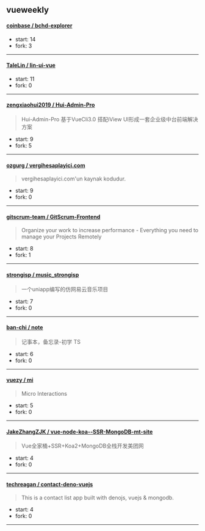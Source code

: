 ## vueweekly

#### [coinbase / bchd-explorer](https://github.com/coinbase/bchd-explorer)

> 

+ start: 14
+ fork: 3

----


#### [TaleLin / lin-ui-vue](https://github.com/TaleLin/lin-ui-vue)

> 

+ start: 11
+ fork: 0

----


#### [zengxiaohui2019 / Hui-Admin-Pro](https://github.com/zengxiaohui2019/Hui-Admin-Pro)

> Hui-Admin-Pro 基于VueCli3.0 搭配iView UI形成一套企业级中台前端解决方案

+ start: 9
+ fork: 5

----


#### [ozgurg / vergihesaplayici.com](https://github.com/ozgurg/vergihesaplayici.com)

> vergihesaplayici.com'un kaynak kodudur.

+ start: 9
+ fork: 0

----


#### [gitscrum-team / GitScrum-Frontend](https://github.com/gitscrum-team/GitScrum-Frontend)

> Organize your work to increase performance - Everything you need to manage your Projects Remotely

+ start: 8
+ fork: 1

----


#### [strongisp / music_strongisp](https://github.com/strongisp/music_strongisp)

> 一个uniapp编写的仿网易云音乐项目

+ start: 7
+ fork: 0

----


#### [ban-chi / note](https://github.com/ban-chi/note)

> 记事本，备忘录-初学 TS

+ start: 6
+ fork: 0

----


#### [vuezy / mi](https://github.com/vuezy/mi)

> Micro Interactions

+ start: 5
+ fork: 0

----


#### [JakeZhangZJK / vue-node-koa--SSR-MongoDB-mt-site](https://github.com/JakeZhangZJK/vue-node-koa--SSR-MongoDB-mt-site)

> Vue全家桶+SSR+Koa2+MongoDB全栈开发美团网

+ start: 4
+ fork: 0

----


#### [techreagan / contact-deno-vuejs](https://github.com/techreagan/contact-deno-vuejs)

> This is a contact list app built with denojs, vuejs & mongodb.

+ start: 4
+ fork: 0

----


